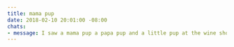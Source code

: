 ```yaml
---
title: mama pup
date: 2018-02-10 20:01:00 -08:00
chats:
- message: I saw a mama pup a papa pup and a little pup at the wine shoppe
---
```


